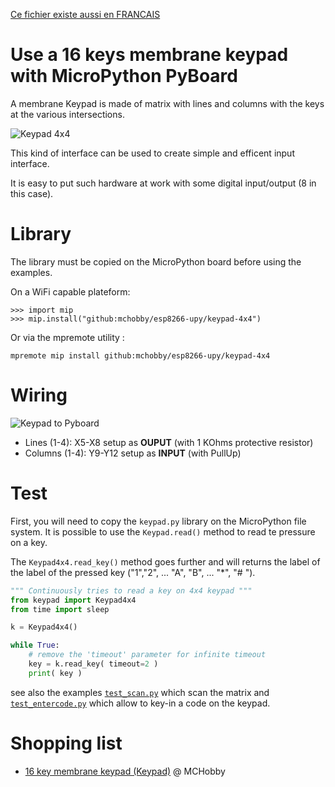 [Ce fichier existe aussi en FRANCAIS](readme.md)

# Use a 16 keys membrane keypad with MicroPython PyBoard

A membrane Keypad is made of matrix with lines and columns with the keys at the various intersections.  

![Keypad 4x4](docs/_static/keypad4x4.jpg)

This kind of interface can be used to create simple and efficent input interface.

It is easy to put such hardware at work with some digital input/output (8 in this case).

# Library

The library must be copied on the MicroPython board before using the examples.

On a WiFi capable plateform:

```
>>> import mip
>>> mip.install("github:mchobby/esp8266-upy/keypad-4x4")
```

Or via the mpremote utility :

```
mpremote mip install github:mchobby/esp8266-upy/keypad-4x4
```

# Wiring

![Keypad to Pyboard](docs/_static/keypad-to-pyboard.jpg)

* Lines (1-4): X5-X8 setup as __OUPUT__ (with 1 KOhms protective resistor)
* Columns (1-4): Y9-Y12 setup as __INPUT__ (with PullUp)

# Test
First, you will need to copy the `keypad.py` library on the MicroPython file system. It is possible to use the `Keypad.read()` method to read te pressure on a key.

The `Keypad4x4.read_key()` method goes further and will returns the label of the label of the pressed key ("1","2", ... "A", "B", ... "*", "# ").

``` Python
""" Continuously tries to read a key on 4x4 keypad """
from keypad import Keypad4x4
from time import sleep

k = Keypad4x4()

while True:
	# remove the 'timeout' parameter for infinite timeout
	key = k.read_key( timeout=2 )
	print( key )
```
see also the examples [`test_scan.py`](examples/test_scan.py) which scan the matrix and [`test_entercode.py`](examples/test_entercode.py) which allow to key-in a code on the keypad.

# Shopping list
* [16 key membrane keypad (Keypad)](https://shop.mchobby.be/fr/tactile-flex-pot-softpad/83-clavier-16-touches-souple-3232100000834.html) @ MCHobby
